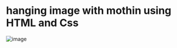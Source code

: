 # hanging image with mothin using HTML and Css

![image](https://github.com/rimonenaffi/hanging-image/assets/114850164/860f0e0b-f238-480f-bad6-3b3f04934cc8)
